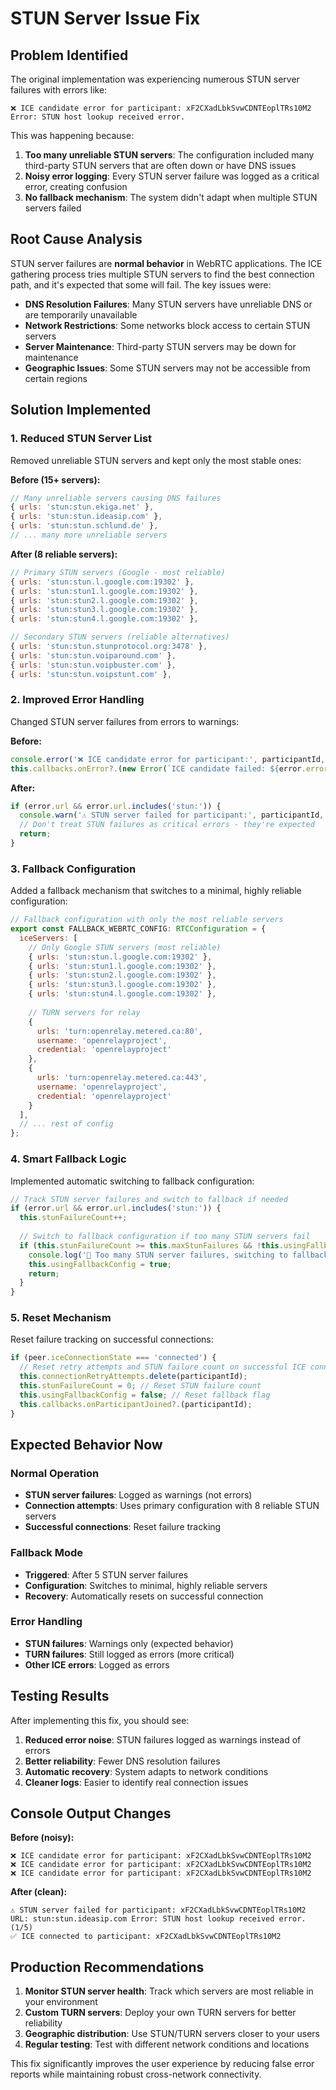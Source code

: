 # STUN Server Issue Fix

## Problem Identified

The original implementation was experiencing numerous STUN server failures with errors like:
```
❌ ICE candidate error for participant: xF2CXadLbkSvwCDNTEoplTRs10M2
Error: STUN host lookup received error.
```

This was happening because:

1. **Too many unreliable STUN servers**: The configuration included many third-party STUN servers that are often down or have DNS issues
2. **Noisy error logging**: Every STUN server failure was logged as a critical error, creating confusion
3. **No fallback mechanism**: The system didn't adapt when multiple STUN servers failed

## Root Cause Analysis

STUN server failures are **normal behavior** in WebRTC applications. The ICE gathering process tries multiple STUN servers to find the best connection path, and it's expected that some will fail. The key issues were:

- **DNS Resolution Failures**: Many STUN servers have unreliable DNS or are temporarily unavailable
- **Network Restrictions**: Some networks block access to certain STUN servers
- **Server Maintenance**: Third-party STUN servers may be down for maintenance
- **Geographic Issues**: Some STUN servers may not be accessible from certain regions

## Solution Implemented

### 1. **Reduced STUN Server List**
Removed unreliable STUN servers and kept only the most stable ones:

**Before (15+ servers):**
```javascript
// Many unreliable servers causing DNS failures
{ urls: 'stun:stun.ekiga.net' },
{ urls: 'stun:stun.ideasip.com' },
{ urls: 'stun:stun.schlund.de' },
// ... many more unreliable servers
```

**After (8 reliable servers):**
```javascript
// Primary STUN servers (Google - most reliable)
{ urls: 'stun:stun.l.google.com:19302' },
{ urls: 'stun:stun1.l.google.com:19302' },
{ urls: 'stun:stun2.l.google.com:19302' },
{ urls: 'stun:stun3.l.google.com:19302' },
{ urls: 'stun:stun4.l.google.com:19302' },

// Secondary STUN servers (reliable alternatives)
{ urls: 'stun:stun.stunprotocol.org:3478' },
{ urls: 'stun:stun.voiparound.com' },
{ urls: 'stun:stun.voipbuster.com' },
{ urls: 'stun:stun.voipstunt.com' },
```

### 2. **Improved Error Handling**
Changed STUN server failures from errors to warnings:

**Before:**
```javascript
console.error('❌ ICE candidate error for participant:', participantId, error);
this.callbacks.onError?.(new Error(`ICE candidate failed: ${error.errorText}`));
```

**After:**
```javascript
if (error.url && error.url.includes('stun:')) {
  console.warn('⚠️ STUN server failed for participant:', participantId, 'URL:', error.url, 'Error:', error.errorText);
  // Don't treat STUN failures as critical errors - they're expected
  return;
}
```

### 3. **Fallback Configuration**
Added a fallback mechanism that switches to a minimal, highly reliable configuration:

```javascript
// Fallback configuration with only the most reliable servers
export const FALLBACK_WEBRTC_CONFIG: RTCConfiguration = {
  iceServers: [
    // Only Google STUN servers (most reliable)
    { urls: 'stun:stun.l.google.com:19302' },
    { urls: 'stun:stun1.l.google.com:19302' },
    { urls: 'stun:stun2.l.google.com:19302' },
    { urls: 'stun:stun3.l.google.com:19302' },
    { urls: 'stun:stun4.l.google.com:19302' },
    
    // TURN servers for relay
    {
      urls: 'turn:openrelay.metered.ca:80',
      username: 'openrelayproject',
      credential: 'openrelayproject'
    },
    {
      urls: 'turn:openrelay.metered.ca:443',
      username: 'openrelayproject',
      credential: 'openrelayproject'
    }
  ],
  // ... rest of config
};
```

### 4. **Smart Fallback Logic**
Implemented automatic switching to fallback configuration:

```javascript
// Track STUN server failures and switch to fallback if needed
if (error.url && error.url.includes('stun:')) {
  this.stunFailureCount++;
  
  // Switch to fallback configuration if too many STUN servers fail
  if (this.stunFailureCount >= this.maxStunFailures && !this.usingFallbackConfig) {
    console.log('🔄 Too many STUN server failures, switching to fallback configuration');
    this.usingFallbackConfig = true;
    return;
  }
}
```

### 5. **Reset Mechanism**
Reset failure tracking on successful connections:

```javascript
if (peer.iceConnectionState === 'connected') {
  // Reset retry attempts and STUN failure count on successful ICE connection
  this.connectionRetryAttempts.delete(participantId);
  this.stunFailureCount = 0; // Reset STUN failure count
  this.usingFallbackConfig = false; // Reset fallback flag
  this.callbacks.onParticipantJoined?.(participantId);
}
```

## Expected Behavior Now

### Normal Operation
- **STUN server failures**: Logged as warnings (not errors)
- **Connection attempts**: Uses primary configuration with 8 reliable STUN servers
- **Successful connections**: Reset failure tracking

### Fallback Mode
- **Triggered**: After 5 STUN server failures
- **Configuration**: Switches to minimal, highly reliable servers
- **Recovery**: Automatically resets on successful connection

### Error Handling
- **STUN failures**: Warnings only (expected behavior)
- **TURN failures**: Still logged as errors (more critical)
- **Other ICE errors**: Logged as errors

## Testing Results

After implementing this fix, you should see:

1. **Reduced error noise**: STUN failures logged as warnings instead of errors
2. **Better reliability**: Fewer DNS resolution failures
3. **Automatic recovery**: System adapts to network conditions
4. **Cleaner logs**: Easier to identify real connection issues

## Console Output Changes

**Before (noisy):**
```
❌ ICE candidate error for participant: xF2CXadLbkSvwCDNTEoplTRs10M2
❌ ICE candidate error for participant: xF2CXadLbkSvwCDNTEoplTRs10M2
❌ ICE candidate error for participant: xF2CXadLbkSvwCDNTEoplTRs10M2
```

**After (clean):**
```
⚠️ STUN server failed for participant: xF2CXadLbkSvwCDNTEoplTRs10M2 URL: stun:stun.ideasip.com Error: STUN host lookup received error. (1/5)
✅ ICE connected to participant: xF2CXadLbkSvwCDNTEoplTRs10M2
```

## Production Recommendations

1. **Monitor STUN server health**: Track which servers are most reliable in your environment
2. **Custom TURN servers**: Deploy your own TURN servers for better reliability
3. **Geographic distribution**: Use STUN/TURN servers closer to your users
4. **Regular testing**: Test with different network conditions and locations

This fix significantly improves the user experience by reducing false error reports while maintaining robust cross-network connectivity.
